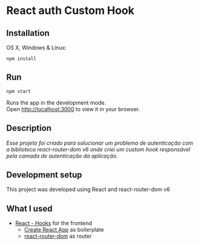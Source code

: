 # React auth Custom Hook

## Installation

OS X, Windows & Linux:

```
npm install 
```

## Run

```
npm start 
```

Runs the app in the development mode.\
Open [http://localhost:3000](http://localhost:3000) to view it in your browser.

## Description

_Esse projeto foi criado para solucionar um problema de autenticação com a biblioteca react-router-dom v6 onde criei um custom hook responsável pela camada de autenticação da aplicação._

## Development setup

This project was developed using React and react-router-dom v6

## What I used

- [React - Hooks](https://reactjs.org/) for the frontend
  - [Create React App](https://github.com/facebook/create-react-app) as boilerplate
  - [react-router-dom](https://reactrouter.com/en/main) as router 



 
